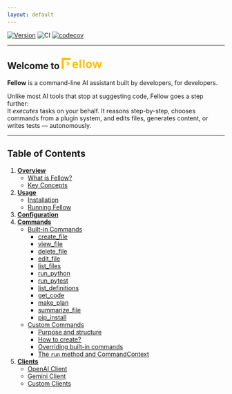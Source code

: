 ```yaml
---
layout: default
---
```


[![Version](https://img.shields.io/pypi/v/fellow.svg)](https://pypi.org/project/fellow/)
![CI](https://github.com/ManuelZierl/fellow/actions/workflows/ci.yml/badge.svg?branch=main)
[![codecov](https://codecov.io/gh/ManuelZierl/fellow/branch/main/graph/badge.svg)](https://codecov.io/gh/ManuelZierl/fellow)

---

## Welcome to <img src="img/logo.svg" alt="drawing" width="100"/>

**Fellow** is a command-line AI assistant built by developers, for developers.

Unlike most AI tools that stop at suggesting code, Fellow goes a step further:  
It *executes* tasks on your behalf. It reasons step-by-step, chooses commands from a plugin system, and edits files, generates content, or writes tests — autonomously.

---

## Table of Contents

1. **[Overview](docs/overview/what-is-fellow.md)**
   - [What is Fellow?](docs/overview/what-is-fellow.md)
   - [Key Concepts](docs/overview/key-concepts.md)
2. **[Usage](docs/usage/installation.md)**
   - [Installation](docs/usage/installation.md)
   - [Running Fellow](docs/usage/running.md)
3. **[Configuration](docs/configuration/index.md)**
4. **[Commands](docs/commands/index.md)**
   - [Built-in Commands](docs/commands/builtin/index.md)
     - [create_file](docs/commands/builtin/create_file.md)
     - [view_file](docs/commands/builtin/view_file.md)
     - [delete_file](docs/commands/builtin/delete_file.md)
     - [edit_file](docs/commands/builtin/edit_file.md)
     - [list_files](docs/commands/builtin/list_files.md)
     - [run_python](docs/commands/builtin/run_python.md)
     - [run_pytest](docs/commands/builtin/run_pytest.md)
     - [list_definitions](docs/commands/builtin/list_definitions.md)
     - [get_code](docs/commands/builtin/get_code.md)
     - [make_plan](docs/commands/builtin/make_plan.md)
     - [summarize_file](docs/commands/builtin/summarize_file.md)
     - [pip_install](docs/commands/builtin/pip_install.md)
   - [Custom Commands](docs/commands/custom/index.md)
     - [Purpose and structure](docs/commands/custom/purpose.md)
     - [How to create?](docs/commands/custom/create.md)
     - [Overriding built-in commands](docs/commands/custom/override.md)
     - [The `run` method and CommandContext](docs/commands/custom/run-method.md)
5. **[Clients](docs/clients/index.md)**
   - [OpenAI Client](docs/clients/openai.md)
   - [Gemini Client](docs/clients/gemini.md)
   - [Custom Clients](docs/clients/custom.md)
